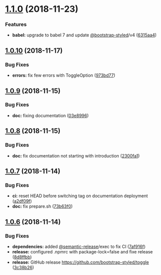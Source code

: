 # [1.1.0](https://github.com/bootstrap-styled/toggle/compare/v1.0.10...v1.1.0) (2018-11-23)


### Features

* **babel:** upgrade to babel 7 and update [@bootstrap-styled](https://github.com/bootstrap-styled)/v4 ([6315aa4](https://github.com/bootstrap-styled/toggle/commit/6315aa4))

## [1.0.10](https://github.com/bootstrap-styled/toggle/compare/v1.0.9...v1.0.10) (2018-11-17)


### Bug Fixes

* **errors:** fix few errors with ToggleOption ([973bd77](https://github.com/bootstrap-styled/toggle/commit/973bd77))

## [1.0.9](https://github.com/bootstrap-styled/toggle/compare/v1.0.8...v1.0.9) (2018-11-15)


### Bug Fixes

* **doc:** fixing documentation ([03e8996](https://github.com/bootstrap-styled/toggle/commit/03e8996))

## [1.0.8](https://github.com/bootstrap-styled/toggle/compare/v1.0.7...v1.0.8) (2018-11-15)


### Bug Fixes

* **doc:** fix documentation not starting with introduction ([2300fa1](https://github.com/bootstrap-styled/toggle/commit/2300fa1))

## [1.0.7](https://github.com/bootstrap-styled/toggle/compare/v1.0.6...v1.0.7) (2018-11-14)


### Bug Fixes

* **ci:** reset HEAD before switching tag on documentation deployment ([a2df09f](https://github.com/bootstrap-styled/toggle/commit/a2df09f))
* **doc:** fix prepare.sh ([73b63f0](https://github.com/bootstrap-styled/toggle/commit/73b63f0))

## [1.0.6](https://github.com/bootstrap-styled/toggle/compare/v1.0.5...v1.0.6) (2018-11-14)


### Bug Fixes

* **dependencies:** added [@semantic-release](https://github.com/semantic-release)/exec to fix CI ([7af916f](https://github.com/bootstrap-styled/toggle/commit/7af916f))
* **release:** configured .npmrc with package-lock=false and fixe release ([8d8ffbb](https://github.com/bootstrap-styled/toggle/commit/8d8ffbb))
* **release:** GitHub release https://github.com/bootstrap-styled/toggle ([3c38b26](https://github.com/bootstrap-styled/toggle/commit/3c38b26))
